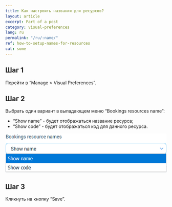 ```yaml
---
title: Как настроить названия для ресурсов?
layout: article
excerpt: Part of a post
category: visual-preferences
lang: ru
permalink: "/ru/:name/"
ref: how-to-setup-names-for-resources
cat: some
---
```


## **Шаг 1**

Перейти в “Manage > Visual Preferences”.

## **Шаг 2**

Выбрать один вариант в выпадающем меню “Bookings resources name”:
- “Show name” - будет отображаться название ресурса;
- “Show code” - будет отображаться код для данного ресурса.

![How_to_setup_names_for_resources1](/assets/images/how_to_setup_names_for_resources1.png)

## **Шаг 3**

Кликнуть на кнопку “Save”.